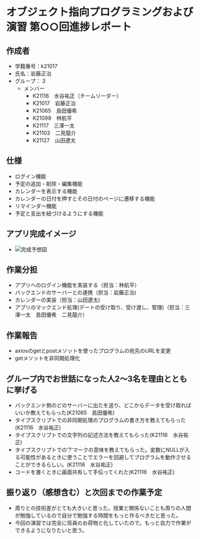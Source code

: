 # オブジェクト指向プログラミングおよび演習 第○○回進捗レポート

## 作成者
- 学籍番号：k21017
- 氏名：岩藤正治
- グループ： 3
    - メンバー
        - K21116　水谷祐正（チームリーダー）
        - K21017　岩藤正治
        - K21065　島田優希
        - K21099　林航平
        - K21117　三澤一太
        - K21103　二見龍介
        - K21127　山田遼太

## 仕様
- ログイン機能
- 予定の追加・削除・編集機能
- カレンダーを表示する機能
- カレンダーの日付を押すとその日付のページに遷移する機能
- リマインダー機能
- 予定と支出を紐づけるようにする機能

## アプリ完成イメージ
- ![完成予想図](yosouzu.png)

## 作業分担
- アプリへのログイン機能を実装する（担当：林航平）
- バックエンドのサーバーとの連携（担当：岩藤正治)
- カレンダーの実装（担当：山田遼太)
- アプリのマックエンド処理(デートの受け取り、受け渡し、管理)（担当：三澤一太　島田優希　二見龍介）

## 作業報告
- axiosのgetとpostメソットを使ったプログラムの宛先のURLを変更
- getメソットを非同期処理化

## グループ内でお世話になった人2〜3名を理由とともに挙げる
- バックエンド側のどのサーバーに出たを送り、どこからデータを受け取ればいいか教えてもらった(K21065　島田優希)
- タイプスクリプトでの非同期処理のプログラムの書き方を教えてもらった(K21116　水谷祐正)
- タイプスクリプトでの文字列の記述方法を教えてもらった(K21116　水谷祐正)
- タイプスクリプトでの'?'マークの意味を教えてもらった。変数にNULLが入る可能性があるときに使うことでエラーを回避してプログラムを動作させることができるらしい。(K21116　水谷祐正)
- コードを書くときに画面共有して手伝ってくれた(K21116　水谷祐正)

## 振り返り（感想含む）と次回までの作業予定
- 周りとの技術差がとても大きいと思った。授業と関係ないことも周りの人間が勉強しているので自分で勉強する時間をもっと作るべきだと思った。
- 今回の演習では完全に班員のお荷物と化していたので。もっと自力で作業ができるようになりたいと思う。

